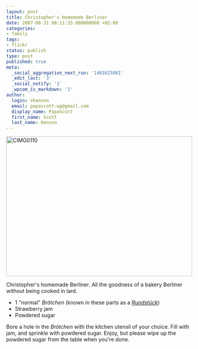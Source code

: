 ```yaml
---
layout: post
title: Christopher's Homemade Berliner
date: 2007-08-31 08:11:33.000000000 +02:00
categories:
- family
tags:
- flickr
status: publish
type: post
published: true
meta:
  _social_aggregation_next_run: '1401625081'
  _edit_last: '3'
  _social_notify: '1'
  _wpcom_is_markdown: '1'
author:
  login: shanson
  email: papascott-wp@gmail.com
  display_name: PapaScott
  first_name: Scott
  last_name: Hanson
---
```

<p><a href="http://www.flickr.com/photos/papascott/1283116694/" title="Photo Sharing"><img src="https://farm2.static.flickr.com/1201/1283116694_cfe4e4c199.jpg" width="500" height="375" alt="CIMG0110" /></a></p>
<p>Christopher's homemade Berliner. All the goodness of a bakery Berliner without being cooked in lard.</p>
<ul>
<li>1 "normal" <em>Brötchen</em> (known in these parts as a <a href="http://de.wikipedia.org/wiki/Rundst%C3%BCck"><em>Rundstück</em></a>)</li>
<li>Strawberry jam</li>
<li>Powdered sugar</li>
</ul>
<p>Bore a hole in the <em>Brötchen</em> with the kitchen utensil of your choice. Fill with jam, and sprinkle with powdered sugar. Enjoy, but please wipe up the powdered sugar from the table when you're done.</p>
